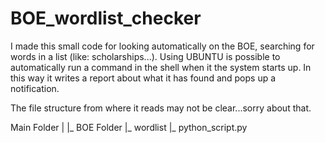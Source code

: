 # BOE_wordlist_checker
I made this small code for looking automatically on the BOE, searching for words in a list (like: scholarships...).
Using UBUNTU is possible to automatically run a command in the shell when it the system starts up. In this way it writes a report about what it has found and pops up a notification.

The file structure from where it reads may not be clear...sorry about that.

Main Folder
|
|_ BOE Folder 
|_ wordlist
|_ python_script.py
